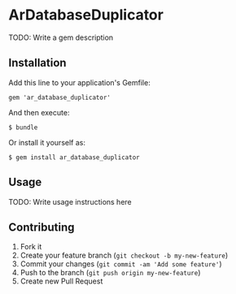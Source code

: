 # ArDatabaseDuplicator

TODO: Write a gem description

## Installation

Add this line to your application's Gemfile:

    gem 'ar_database_duplicator'

And then execute:

    $ bundle

Or install it yourself as:

    $ gem install ar_database_duplicator

## Usage

TODO: Write usage instructions here

## Contributing

1. Fork it
2. Create your feature branch (`git checkout -b my-new-feature`)
3. Commit your changes (`git commit -am 'Add some feature'`)
4. Push to the branch (`git push origin my-new-feature`)
5. Create new Pull Request
